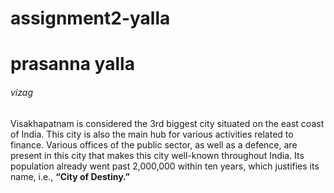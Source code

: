 # assignment2-yalla
# prasanna yalla
###### vizag

Visakhapatnam is considered the 3rd biggest city situated on the east coast of India. This city is also the main hub for various activities related to finance. Various offices of the public sector, as well as a defence, are present in this city that makes this city well-known throughout India. Its population already went past 2,000,000 within ten years, which justifies its name, i.e., **“City of Destiny.”**